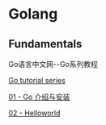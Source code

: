# Golang

## Fundamentals

Go语言中文网--Go系列教程

[Go tutorial series](https://studygolang.com/subject/2)

[01 - Go 介绍与安装](https://studygolang.com/articles/11706)

[02 - Helloworld](https://studygolang.com/articles/11755)

[]()

[]()

[]()

[]()

[]()

[]()

[]()

[]()

[]()

[]()

[]()

[]()

[]()

[]()

[]()

[]()

[]()

[]()

[]()

[]()

[]()

[]()

[]()

[]()

[]()